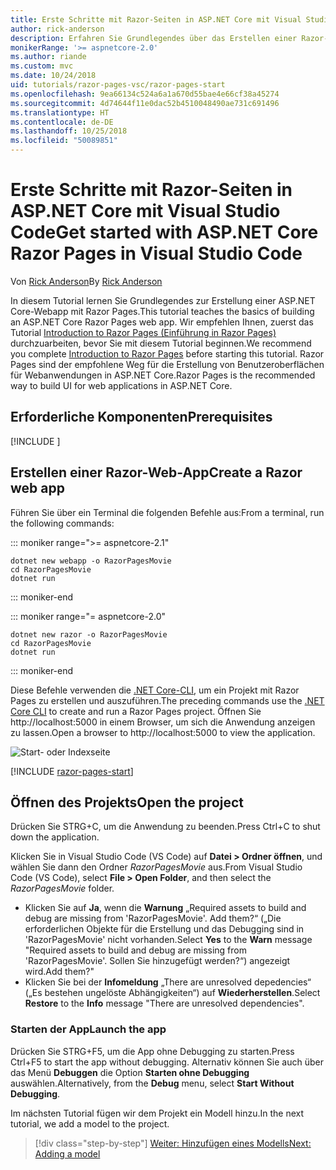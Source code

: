 ```yaml
---
title: Erste Schritte mit Razor-Seiten in ASP.NET Core mit Visual Studio Code
author: rick-anderson
description: Erfahren Sie Grundlegendes über das Erstellen einer Razor-Seiten-Web-App in ASP-NET Core mit Visual Studio Code.
monikerRange: '>= aspnetcore-2.0'
ms.author: riande
ms.custom: mvc
ms.date: 10/24/2018
uid: tutorials/razor-pages-vsc/razor-pages-start
ms.openlocfilehash: 9ea66134c524a6a1a670d55bae4e66cf38a45274
ms.sourcegitcommit: 4d74644f11e0dac52b4510048490ae731c691496
ms.translationtype: HT
ms.contentlocale: de-DE
ms.lasthandoff: 10/25/2018
ms.locfileid: "50089851"
---
```

# <a name="get-started-with-aspnet-core-razor-pages-in-visual-studio-code"></a><span data-ttu-id="b37ee-103">Erste Schritte mit Razor-Seiten in ASP.NET Core mit Visual Studio Code</span><span class="sxs-lookup"><span data-stu-id="b37ee-103">Get started with ASP.NET Core Razor Pages in Visual Studio Code</span></span>

<span data-ttu-id="b37ee-104">Von [Rick Anderson](https://twitter.com/RickAndMSFT)</span><span class="sxs-lookup"><span data-stu-id="b37ee-104">By [Rick Anderson](https://twitter.com/RickAndMSFT)</span></span>

<span data-ttu-id="b37ee-105">In diesem Tutorial lernen Sie Grundlegendes zur Erstellung einer ASP.NET Core-Webapp mit Razor Pages.</span><span class="sxs-lookup"><span data-stu-id="b37ee-105">This tutorial teaches the basics of building an ASP.NET Core Razor Pages web app.</span></span> <span data-ttu-id="b37ee-106">Wir empfehlen Ihnen, zuerst das Tutorial [Introduction to Razor Pages (Einführung in Razor Pages)](xref:razor-pages/index) durchzuarbeiten, bevor Sie mit diesem Tutorial beginnen.</span><span class="sxs-lookup"><span data-stu-id="b37ee-106">We recommend you complete [Introduction to Razor Pages](xref:razor-pages/index) before starting this tutorial.</span></span> <span data-ttu-id="b37ee-107">Razor Pages sind der empfohlene Weg für die Erstellung von Benutzeroberflächen für Webanwendungen in ASP.NET Core.</span><span class="sxs-lookup"><span data-stu-id="b37ee-107">Razor Pages is the recommended way to build UI for web applications in ASP.NET Core.</span></span>

## <a name="prerequisites"></a><span data-ttu-id="b37ee-108">Erforderliche Komponenten</span><span class="sxs-lookup"><span data-stu-id="b37ee-108">Prerequisites</span></span>

[!INCLUDE [](~/includes/net-core-prereqs-vscode.md)]

## <a name="create-a-razor-web-app"></a><span data-ttu-id="b37ee-109">Erstellen einer Razor-Web-App</span><span class="sxs-lookup"><span data-stu-id="b37ee-109">Create a Razor web app</span></span>

<span data-ttu-id="b37ee-110">Führen Sie über ein Terminal die folgenden Befehle aus:</span><span class="sxs-lookup"><span data-stu-id="b37ee-110">From a terminal, run the following commands:</span></span>

::: moniker range=">= aspnetcore-2.1"

```console
dotnet new webapp -o RazorPagesMovie
cd RazorPagesMovie
dotnet run
```

::: moniker-end

::: moniker range="= aspnetcore-2.0"

```console
dotnet new razor -o RazorPagesMovie
cd RazorPagesMovie
dotnet run
```

::: moniker-end

<span data-ttu-id="b37ee-111">Diese Befehle verwenden die [.NET Core-CLI](/dotnet/core/tools/dotnet), um ein Projekt mit Razor Pages zu erstellen und auszuführen.</span><span class="sxs-lookup"><span data-stu-id="b37ee-111">The preceding commands use the [.NET Core CLI](/dotnet/core/tools/dotnet) to create and run a Razor Pages project.</span></span> <span data-ttu-id="b37ee-112">Öffnen Sie http://localhost:5000 in einem Browser, um sich die Anwendung anzeigen zu lassen.</span><span class="sxs-lookup"><span data-stu-id="b37ee-112">Open a browser to http://localhost:5000 to view the application.</span></span>

![Start- oder Indexseite](../razor-pages/razor-pages-start/_static/home.png)

[!INCLUDE [razor-pages-start](../../includes/RP/razor-pages-start.md)]

## <a name="open-the-project"></a><span data-ttu-id="b37ee-114">Öffnen des Projekts</span><span class="sxs-lookup"><span data-stu-id="b37ee-114">Open the project</span></span>

<span data-ttu-id="b37ee-115">Drücken Sie STRG+C, um die Anwendung zu beenden.</span><span class="sxs-lookup"><span data-stu-id="b37ee-115">Press Ctrl+C to shut down the application.</span></span>

<span data-ttu-id="b37ee-116">Klicken Sie in Visual Studio Code (VS Code) auf **Datei > Ordner öffnen**, und wählen Sie dann den Ordner *RazorPagesMovie* aus.</span><span class="sxs-lookup"><span data-stu-id="b37ee-116">From Visual Studio Code (VS Code), select **File > Open Folder**, and then select the *RazorPagesMovie* folder.</span></span>

- <span data-ttu-id="b37ee-117">Klicken Sie auf **Ja**, wenn die **Warnung** „Required assets to build and debug are missing from 'RazorPagesMovie'. Add them?“ („Die erforderlichen Objekte für die Erstellung und das Debugging sind in 'RazorPagesMovie' nicht vorhanden.</span><span class="sxs-lookup"><span data-stu-id="b37ee-117">Select **Yes** to the **Warn** message "Required assets to build and debug are missing from 'RazorPagesMovie'.</span></span> <span data-ttu-id="b37ee-118">Sollen Sie hinzugefügt werden?“) angezeigt wird.</span><span class="sxs-lookup"><span data-stu-id="b37ee-118">Add them?"</span></span>
- <span data-ttu-id="b37ee-119">Klicken Sie bei der **Infomeldung** „There are unresolved depedencies“ („Es bestehen ungelöste Abhängigkeiten“) auf **Wiederherstellen**.</span><span class="sxs-lookup"><span data-stu-id="b37ee-119">Select **Restore** to the **Info** message "There are unresolved dependencies".</span></span>

### <a name="launch-the-app"></a><span data-ttu-id="b37ee-120">Starten der App</span><span class="sxs-lookup"><span data-stu-id="b37ee-120">Launch the app</span></span>

<span data-ttu-id="b37ee-121">Drücken Sie STRG+F5, um die App ohne Debugging zu starten.</span><span class="sxs-lookup"><span data-stu-id="b37ee-121">Press Ctrl+F5 to start the app without debugging.</span></span> <span data-ttu-id="b37ee-122">Alternativ können Sie auch über das Menü **Debuggen** die Option **Starten ohne Debugging** auswählen.</span><span class="sxs-lookup"><span data-stu-id="b37ee-122">Alternatively, from the **Debug** menu, select **Start Without Debugging**.</span></span>

<span data-ttu-id="b37ee-123">Im nächsten Tutorial fügen wir dem Projekt ein Modell hinzu.</span><span class="sxs-lookup"><span data-stu-id="b37ee-123">In the next tutorial, we add a model to the project.</span></span> 

> [!div class="step-by-step"]
> [<span data-ttu-id="b37ee-124">Weiter: Hinzufügen eines Modells</span><span class="sxs-lookup"><span data-stu-id="b37ee-124">Next: Adding a model</span></span>](xref:tutorials/razor-pages-vsc/model)  
